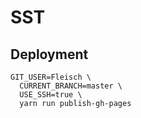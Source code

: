 # SST

## Deployment

```
GIT_USER=Fleisch \
  CURRENT_BRANCH=master \
  USE_SSH=true \
  yarn run publish-gh-pages
```